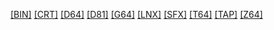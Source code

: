 [[BIN]]([BIN]/index.html)
[[CRT]]([CRT]/index.html)
[[D64]]([D64]/index.html)
[[D81]]([D81]/index.html)
[[G64]]([G64]/index.html)
[[LNX]]([LNX]/index.html)
[[SFX]]([SFX]/index.html)
[[T64]]([T64]/index.html)
[[TAP]]([TAP]/index.html)
[[Z64]]([Z64]/index.html)
